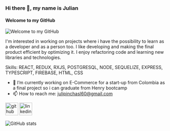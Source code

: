 ### Hi there 👋, my name is Julian
#### Welcome to my GitHub
![Welcome to my GitHub](https://www.concordia.edu/blog/images/Concordia_Esports_Keyboard_Hero.jpg)

I'm interested in working on projects where i have the possibility to learn as a developer and as a person too.
I like developing and making the final product efficient by optimizing it.
I enjoy refactoring code and learning new libraries and technologies.

Skills: REACT, REDUX, RXJS, POSTGRESQL, NODE, SEQUELIZE, EXPRESS, TYPESCRIPT, FIREBASE, HTML, CSS

- 🔭 I’m currently working on E-Commerce for a start-up from Colombia as a final project so i can graduate from Henry bootcamp 
- 📫 How to reach me: julipinchasl60@gmail.com 


[<img src='https://cdn.jsdelivr.net/npm/simple-icons@3.0.1/icons/github.svg' alt='github' height='40'>](https://github.com/rodriguezjulianf)  [<img src='https://cdn.jsdelivr.net/npm/simple-icons@3.0.1/icons/linkedin.svg' alt='linkedin' height='40'>](https://www.linkedin.com/in/https://www.linkedin.com/in/julian-f-rodriguez//)  

![GitHub stats](https://github-readme-stats.vercel.app/api?username=rodriguezjulianf&show_icons=true&count_private=true)  

